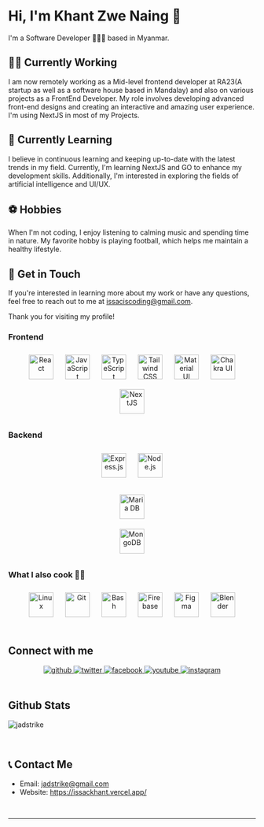 # Hi, I'm Khant Zwe Naing 👋

I'm a Software Developer 🧑🏻‍💻 based in Myanmar.

## 👨‍💻 Currently Working

I am now remotely working as a Mid-level frontend developer at RA23(A startup as well as a software house based in Mandalay) and also on various projects as a FrontEnd Developer. My role involves developing advanced front-end designs and creating an interactive and amazing user experience. I'm using NextJS in most of my Projects.

## 🌱 Currently Learning

I believe in continuous learning and keeping up-to-date with the latest trends in my field. Currently, I'm learning NextJS and GO to enhance my development skills. Additionally, I'm interested in exploring the fields of artificial intelligence and UI/UX.

## ⚽️ Hobbies

When I'm not coding, I enjoy listening to calming music and spending time in nature. My favorite hobby is playing football, which helps me maintain a healthy lifestyle.

## 📧 Get in Touch

If you're interested in learning more about my work or have any questions, feel free to reach out to me at issaciscoding@gmail.com.

Thank you for visiting my profile!

<!-- <div align="center"><img  src="https://raw.githubusercontent.com/jadstrike/jadstrike/main/profile.gif" align="center" style="width: 100%" /></div>

 <h1 align="center">Hola Khant Zwe Naing Here 👨‍🚀</h1>  
  

### <div align="center">🍿A computer nerd who is always willing to learn and face challenges  🚀💻</div>  
<p align="left"> <img src="https://komarev.com/ghpvc/?username=jadstrike&label=Profile%20views&color=0e75b6&style=flat" alt="jadstrike" /> </p>
  



### <h2>A skill that flows in my blood 👀</h2>  
- <h3>⚡ Problem Solving of course ⚡️</h3>  
  

<br/>  


## My Skill Set  
<table><tr><td valign="top" width="33%"> -->



### Frontend  
<div align="center">  
<a href="https://reactjs.org/" target="_blank"><img style="margin: 10px" src="https://profilinator.rishav.dev/skills-assets/react-original-wordmark.svg" alt="React" height="50" /></a>  
<a href="https://www.javascript.com/" target="_blank"><img style="margin: 10px" src="https://profilinator.rishav.dev/skills-assets/javascript-original.svg" alt="JavaScript" height="50" /></a>  
<a href="https://www.typescriptlang.org/" target="_blank"><img style="margin: 10px" src="https://profilinator.rishav.dev/skills-assets/typescript-original.svg" alt="TypeScript" height="50" /></a>  
<a href="https://www.tailwindcss.com/" target="_blank"><img style="margin: 10px" src="https://profilinator.rishav.dev/skills-assets/tailwindcss.svg" alt="Tailwind CSS" height="50" /></a>  
<a href="https://mui.com/" target="_blank"><img style="margin: 10px" src="https://profilinator.rishav.dev/skills-assets/mui.png" alt="Material UI" height="50" /></a>  
<a href="https://chakra-ui.com/" target="_blank"><img style="margin: 10px" src="https://profilinator.rishav.dev/skills-assets/chakraui.png" alt="Chakra UI" height="50" /></a>  
<a href="https://nextjs.org/" target="_blank"><img style="margin: 10px" src="https://profilinator.rishav.dev/skills-assets/nextjs.png" alt="NextJS" height="50" /></a>  
</div>

</td><td valign="top" width="33%">



### Backend  
<div align="center">  
<a href="https://expressjs.com/" target="_blank"><img style="margin: 10px" src="https://profilinator.rishav.dev/skills-assets/express-original-wordmark.svg" alt="Express.js" height="50" /></a>  
<a href="https://nodejs.org/" target="_blank"><img style="margin: 10px" src="https://profilinator.rishav.dev/skills-assets/nodejs-original-wordmark.svg" alt="Node.js" height="50" /></a>  


 
<a href="https://mariadb.org/" target="_blank"><img style="margin: 10px" src="https://profilinator.rishav.dev/skills-assets/mariadb.png" alt="Maria DB" height="50" /></a>  
<a href="https://www.mongodb.com/" target="_blank"><img style="margin: 10px" src="https://profilinator.rishav.dev/skills-assets/mongodb-original-wordmark.svg" alt="MongoDB" height="50" /></a>  
</div>

</td><td valign="top" width="33%">



### What I also cook 👨‍🍳  
<div align="center">  
<a href="https://www.linux.org/" target="_blank"><img style="margin: 10px" src="https://profilinator.rishav.dev/skills-assets/linux-original.svg" alt="Linux" height="50" /></a>  
<a href="https://github.com/" target="_blank"><img style="margin: 10px" src="https://profilinator.rishav.dev/skills-assets/git-scm-icon.svg" alt="Git" height="50" /></a>  
<a href="https://www.gnu.org/software/bash/" target="_blank"><img style="margin: 10px" src="https://profilinator.rishav.dev/skills-assets/gnu_bash-icon.svg" alt="Bash" height="50" /></a>  
<a href="https://firebase.google.com/" target="_blank"><img style="margin: 10px" src="https://profilinator.rishav.dev/skills-assets/firebase.png" alt="Firebase" height="50" /></a>  
<a href="https://www.figma.com/" target="_blank"><img style="margin: 10px" src="https://profilinator.rishav.dev/skills-assets/figma-icon.svg" alt="Figma" height="50" /></a>  
<a href="https://www.blender.org/" target="_blank"><img style="margin: 10px" src="https://profilinator.rishav.dev/skills-assets/blender_community_badge_white.svg" alt="Blender" height="50" /></a>  
</div>

</td></tr></table>  

<br/>  


## Connect with me  
<div align="center">
<a href="https://github.com/jadstrike" target="_blank">
<img src=https://img.shields.io/badge/github-%2324292e.svg?&style=for-the-badge&logo=github&logoColor=white alt=github style="margin-bottom: 5px;" />
</a>
<a href="https://twitter.com/issackhant" target="_blank">
<img src=https://img.shields.io/badge/twitter-%2300acee.svg?&style=for-the-badge&logo=twitter&logoColor=white alt=twitter style="margin-bottom: 5px;" />
</a>
<a href="https://www.facebook.com/Khant Zwe Naing" target="_blank">
<img src=https://img.shields.io/badge/facebook-%232E87FB.svg?&style=for-the-badge&logo=facebook&logoColor=white alt=facebook style="margin-bottom: 5px;" />
</a>
<a href="https://www.youtube.com/user/Khant Zwe Naing" target="_blank">
<img src=https://img.shields.io/badge/youtube-%23EE4831.svg?&style=for-the-badge&logo=youtube&logoColor=white alt=youtube style="margin-bottom: 5px;" />
</a>
<a href="https://instagram.com/issackhant" target="_blank">
<img src=https://img.shields.io/badge/instagram-%23000000.svg?&style=for-the-badge&logo=instagram&logoColor=white alt=instagram style="margin-bottom: 5px;" />
</a>  
</div>  
  

<br/>  


## Github Stats  
<!-- <p align="center"><img align="center" src="https://github-readme-stats.vercel.app/api/top-langs/?username=jadstrike&hide=html&layout=compact&theme=synthwave" alt="Top Skills">
  <img align="center" src="https://github-readme-stats.vercel.app/api?username=jadstrike&count_private=true&line_height=27&show_icons=true&theme=synthwave">  -->
<img align="center" src="https://github-readme-streak-stats.herokuapp.com/?user=jadstrike&&theme=synthwave" alt="jadstrike" />
 </p>

<br/>  

## 📞 Contact Me
- Email: jadstrike@gmail.com
- Website: https://issackhant.vercel.app/
  

<br/>  

 
----










<!-- <h1>Hola Issac Khant Here ⚡️</h1>

[![GitHub followers](https://img.shields.io/github/followers/jadstrike.svg?style=social&label=Follow&maxAge=2592000&color=brightgreen)](https://github.com/jadstrike)

## 🧑‍💼 About Me

A computer nerd who is always willing to learn and face challenges

## 💻 Skills

problem solving of course 💥

###  What I Cook 🍳

<p align="center">
  <img src="https://github-readme-stats.vercel.app/api/top-langs/?username=jadstrike&hide=html&layout=compact&theme=synthwave" alt="Top Skills">
  <img src="https://github-readme-stats.vercel.app/api?username=jadstrike&count_private=true&line_height=27&show_icons=true&theme=dark" alt="GitHub Stats">
</p>

## 📞 Contact Me
- Email: jadstrike@gmail.com
- Website: https://issackhant.vercel.app/ -->

